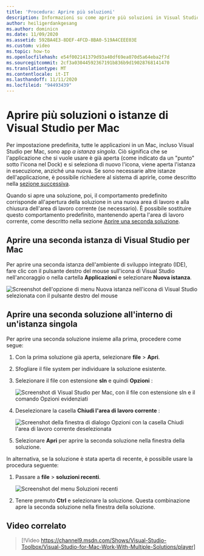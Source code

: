 ```yaml
---
title: 'Procedura: Aprire più soluzioni'
description: Informazioni su come aprire più soluzioni in Visual Studio per Mac e su come aprire più istanze dell'applicazione.
author: heiligerdankgesang
ms.author: dominicn
ms.date: 11/09/2020
ms.assetid: 592BA4E3-8DEF-4FCD-8BA0-519A4CEEE03E
ms.custom: video
ms.topic: how-to
ms.openlocfilehash: e54f002141379d93a40df69ea070d5a64eba2f7d
ms.sourcegitcommit: 2cf3a03044592367191b836b9d19028768141470
ms.translationtype: MT
ms.contentlocale: it-IT
ms.lasthandoff: 11/11/2020
ms.locfileid: "94493439"
---
```

# <a name="open-multiple-solutions-or-instances-of-visual-studio-for-mac"></a>Aprire più soluzioni o istanze di Visual Studio per Mac

Per impostazione predefinita, tutte le applicazioni in un Mac, incluso Visual Studio per Mac, sono app _a istanza singola_. Ciò significa che se l'applicazione che si vuole usare è già aperta (come indicato da un "punto" sotto l'icona nel Dock) e si seleziona di nuovo l'icona, viene aperta l'istanza in esecuzione, anziché una nuova. Se sono necessarie altre istanze dell'applicazione, è possibile richiedere al sistema di aprirle, come descritto nella [sezione successiva](#open-a-second-instance-of-visual-studio-for-mac).

Quando si apre una soluzione, poi, il comportamento predefinito corrisponde all'apertura della soluzione in una nuova area di lavoro e alla chiusura dell'area di lavoro corrente (se necessario). È possibile sostituire questo comportamento predefinito, mantenendo aperta l'area di lavoro corrente, come descritto nella sezione [Aprire una seconda soluzione](#open-a-second-solution-inside-a-single-instance).

## <a name="open-a-second-instance-of-visual-studio-for-mac"></a>Aprire una seconda istanza di Visual Studio per Mac

Per aprire una seconda istanza dell'ambiente di sviluppo integrato (IDE), fare clic con il pulsante destro del mouse sull'icona di Visual Studio nell'ancoraggio o nella cartella **Applicazioni** e selezionare **Nuova istanza**.

![Screenshot dell'opzione di menu Nuova istanza nell'icona di Visual Studio selezionata con il pulsante destro del mouse](media/open-new-instance.png)

## <a name="open-a-second-solution-inside-a-single-instance"></a>Aprire una seconda soluzione all'interno di un'istanza singola

Per aprire una seconda soluzione insieme alla prima, procedere come segue:

1. Con la prima soluzione già aperta, selezionare **file**  >  **Apri**.
2. Sfogliare il file system per individuare la soluzione esistente.
3. Selezionare il file con estensione **sln** e quindi **Opzioni** :

    ![Screenshot di Visual Studio per Mac, con il file con estensione sln e il comando Opzioni evidenziati](media/open-multiple-solutions-image3.png)

4. Deselezionare la casella **Chiudi l'area di lavoro corrente** :

    ![Screenshot della finestra di dialogo Opzioni con la casella Chiudi l'area di lavoro corrente deselezionata](media/open-multiple-solutions-image1.png)

5. Selezionare **Apri** per aprire la seconda soluzione nella finestra della soluzione.

In alternativa, se la soluzione è stata aperta di recente, è possibile usare la procedura seguente:

1. Passare a **file**  >  **soluzioni recenti**.

    ![Screenshot del menu Soluzioni recenti](media/open-multiple-solutions-image2.png)

1. Tenere premuto **Ctrl** e selezionare la soluzione. Questa combinazione apre la seconda soluzione nella finestra della soluzione.

## <a name="related-video"></a>Video correlato

> [!Video https://channel9.msdn.com/Shows/Visual-Studio-Toolbox/Visual-Studio-for-Mac-Work-With-Multiple-Solutions/player]
